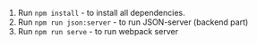 1. Run `npm install` - to install all dependencies.
2. Run `npm run json:server` - to run JSON-server (backend part)
3. Run `npm run serve` - to run webpack server
